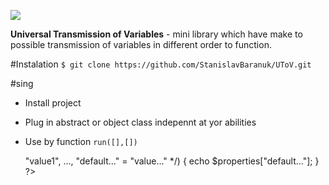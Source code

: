 ![](https://img.shields.io/badge/version-0.0.1-green.svg)

**Universal Transmission of Variables** - 
mini library which have make to possible transmission of variables in different order to function.

#Instalation
`$ git clone https://github.com/StanislavBaranuk/UToV.git`

#sing
- Install project
- Plug in abstract or object class indepennt at yor abilities
- Use by function `run([],[])`


    <?php
        function your_function ($properties = [] /** "default1" => "value1", ...,  "default..." = "value..." */) {
            echo $properties["default..."];
        }
    ?>
    